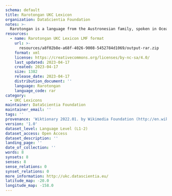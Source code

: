 ```yaml
---
schema: default
title: Rarotongan UKC Lexicon
organization: DataScientia Foundation
notes: >-
  Rarotongan is a language from the Austronesian family, spoken in Oceania. The UKC Lexicon of Rarotongan is represented as a lexico-semantic network. It consists of words, word senses, synsets, as well as sense-level and synset-level relationships.
resources:
  - name: Rarotongan UKC Lexicon LMF format
    url: >-
      resources/a8f02b8e-a68f-4026-9008-5452784d1069/output-rar.zip
    format: xml
    license: https://creativecommons.org/licenses/by-nc-sa/4.0/
    last_updated: 2023-04-17
    created: 2023-04-17
    size: 1382
    release_date: 2023-04-17
    distribution_document: ''
    language: Rarotongan
    language_code: rar
category:
  - UKC Lexicons
maintainer: DataScientia Foundation
maintainer_email: ''
tags: ''
provenance: 'Wiktionary 2022.01. by Wikimedia Foundation (http://en.wiktionary.org); CogNet 2.1 by Khuyagbaatar Batsuren, National University of Mongolia (http://cognet.ukc.disi.unitn.it); KinDiv: Kinship Diversity 1.0 by Temuulen Khishigsuren (http://ukc.disi.unitn.it/index.php/kinship/); Princeton WordNet 2.1 by Princeton University (https://wordnet.princeton.edu)'
version: '1.0'
dataset_level: Language Level (L1-2)
dataset_access: Open Access
dataset_description: ''
landing_page: ''
date_of_collection: ''
words: 8
synsets: 8
senses: 8
sense_relations: 0
synset_relations: 0
more_information: http://ukc.datascientia.eu/
latitude_map: -20.0
longitude_map: -158.0
---
```

